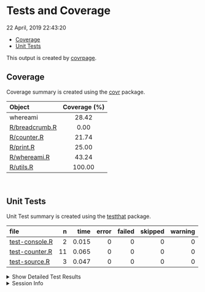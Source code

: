 Tests and Coverage
================
22 April, 2019 22:43:20

  - [Coverage](#coverage)
  - [Unit Tests](#unit-tests)

This output is created by
[covrpage](https://github.com/metrumresearchgroup/covrpage).

## Coverage

Coverage summary is created using the
[covr](https://github.com/r-lib/covr) package.

| Object                              | Coverage (%) |
| :---------------------------------- | :----------: |
| whereami                            |    28.42     |
| [R/breadcrumb.R](../R/breadcrumb.R) |     0.00     |
| [R/counter.R](../R/counter.R)       |    21.74     |
| [R/print.R](../R/print.R)           |    25.00     |
| [R/whereami.R](../R/whereami.R)     |    43.24     |
| [R/utils.R](../R/utils.R)           |    100.00    |

<br>

## Unit Tests

Unit Test summary is created using the
[testthat](https://github.com/r-lib/testthat)
package.

| file                                      |  n |  time | error | failed | skipped | warning |
| :---------------------------------------- | -: | ----: | ----: | -----: | ------: | ------: |
| [test-console.R](testthat/test-console.R) |  2 | 0.015 |     0 |      0 |       0 |       0 |
| [test-counter.R](testthat/test-counter.R) | 11 | 0.065 |     0 |      0 |       0 |       0 |
| [test-source.R](testthat/test-source.R)   |  3 | 0.047 |     0 |      0 |       0 |       0 |

<details closed>

<summary> Show Detailed Test Results
</summary>

| file                                          | context               | test                                    | status | n |  time |
| :-------------------------------------------- | :-------------------- | :-------------------------------------- | :----- | -: | ----: |
| [test-console.R](testthat/test-console.R#L9)  | console functionality | console functionality: class            | PASS   | 1 | 0.013 |
| [test-console.R](testthat/test-console.R#L13) | console functionality | console functionality: value            | PASS   | 1 | 0.002 |
| [test-counter.R](testthat/test-counter.R#L8)  | counter functionality | counter flow: no counter exists         | PASS   | 1 | 0.001 |
| [test-counter.R](testthat/test-counter.R#L14) | counter functionality | counter flow: initial                   | PASS   | 1 | 0.019 |
| [test-counter.R](testthat/test-counter.R#L18) | counter functionality | counter flow: check counter was created | PASS   | 1 | 0.000 |
| [test-counter.R](testthat/test-counter.R#L22) | counter functionality | counter flow: counter name              | PASS   | 1 | 0.001 |
| [test-counter.R](testthat/test-counter.R#L26) | counter functionality | counter flow: counter bump              | PASS   | 1 | 0.018 |
| [test-counter.R](testthat/test-counter.R#L30) | counter functionality | counter flow: counter state             | PASS   | 1 | 0.003 |
| [test-counter.R](testthat/test-counter.R#L34) | counter functionality | counter flow: cat\_whereami             | PASS   | 1 | 0.017 |
| [test-counter.R](testthat/test-counter.R#L38) | counter functionality | counter flow: multiple counter states   | PASS   | 1 | 0.002 |
| [test-counter.R](testthat/test-counter.R#L42) | counter functionality | counter flow: multiple counter names    | PASS   | 1 | 0.001 |
| [test-counter.R](testthat/test-counter.R#L47) | counter functionality | counter flow: reset item                | PASS   | 1 | 0.002 |
| [test-counter.R](testthat/test-counter.R#L52) | counter functionality | counter flow: reset all                 | PASS   | 1 | 0.001 |
| [test-source.R](testthat/test-source.R#L8)    | source functionality  | source calls: direct call               | PASS   | 1 | 0.015 |
| [test-source.R](testthat/test-source.R#L12)   | source functionality  | source calls: path expand               | PASS   | 1 | 0.014 |
| [test-source.R](testthat/test-source.R#L16)   | source functionality  | source calls: print                     | PASS   | 1 | 0.018 |

</details>

<details>

<summary> Session Info </summary>

| Field    | Value                               |
| :------- | :---------------------------------- |
| Version  | R version 3.5.1 (2018-07-02)        |
| Platform | x86\_64-apple-darwin15.6.0 (64-bit) |
| Running  | macOS 10.14.4                       |
| Language | en\_US                              |
| Timezone | America/New\_York                   |

| Package  | Version |
| :------- | :------ |
| testthat | 2.0.1   |
| covr     | 3.2.1   |
| covrpage | 0.0.70  |

</details>

<!--- Final Status : pass --->
